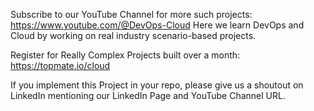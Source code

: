 Subscribe to our YouTube Channel for more such projects: https://www.youtube.com/@DevOps-Cloud
Here we learn DevOps and Cloud by working on real industry scenario-based projects.

Register for Really Complex Projects built over a month:
https://topmate.io/cloud

If you implement this Project in your repo, please give us a shoutout on LinkedIn mentioning our LinkedIn Page and YouTube Channel URL.

# <Title>
Project Description:

Solution Design:

Submission Details:

